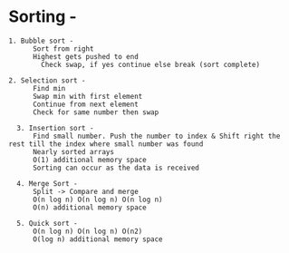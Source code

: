 # Sorting -

	1. Bubble sort -
	      Sort from right
	      Highest gets pushed to end
		    Check swap, if yes continue else break (sort complete)
  
	2. Selection sort -
	      Find min
	      Swap min with first element
	      Continue from next element
	      Check for same number then swap
  
	  3. Insertion sort -
	      Find small number. Push the number to index & Shift right the rest till the index where small number was found
	      Nearly sorted arrays
	      O(1) additional memory space
	      Sorting can occur as the data is received

	  4. Merge Sort -
	      Split -> Compare and merge
	      O(n log n) O(n log n) O(n log n)
	      O(n) additional memory space

	  5. Quick sort -
	      O(n log n) O(n log n) O(n2)
	      O(log n) additional memory space
